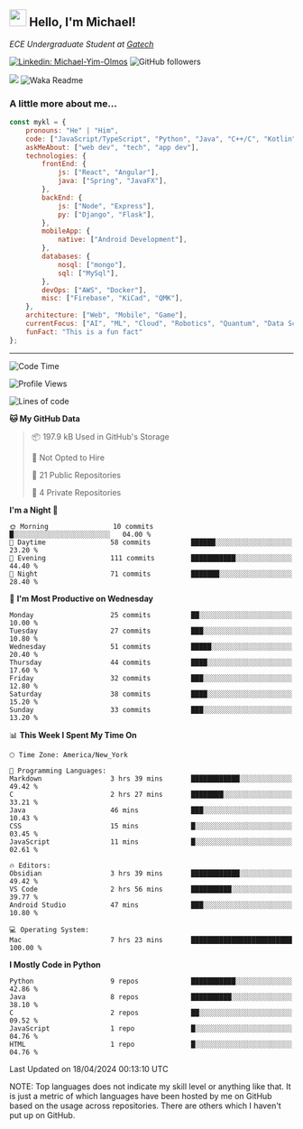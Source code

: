 <h2><img src="https://emojis.slackmojis.com/emojis/images/1531849430/4246/blob-sunglasses.gif?1531849430" width="30"/> Hello, I'm Michael!</h2>
<p><em>ECE Undergraduate Student at <a href="https://www.gatech.edu/">Gatech</em></p>

[![Linkedin: Michael-Yim-Olmos](https://img.shields.io/badge/-mykl-blue?style=flat-square&logo=Linkedin&logoColor=white&link=https://www.linkedin.com/in/michael-yim-olmos/)](https://www.linkedin.com/in/michael-yim-olmos/)
![GitHub followers](https://img.shields.io/github/followers/MyKl-Y?label=Follow&style=social)
<!--[![website](https://img.shields.io/badge/Website-46a2f1.svg?&style=flat-square&logo=Google-Chrome&logoColor=white&link=https://anmolsingh.me/)](https://anmolsingh.me/)-->
![](https://visitor-badge.glitch.me/badge?page_id=anmol098.anmol098)
![Waka Readme](https://github.com/anmol098/anmol098/workflows/Waka%20Readme/badge.svg)

<!--👇 Hit in your console or terminal to connect with me.

```bash
npx anmol
```
**👆 This command line tool can be found at [npx anmol](https://github.com/anmol098/npx_card)**-->

### A little more about me...  

```javascript
const mykl = {
    pronouns: "He" | "Him",
    code: ["JavaScript/TypeScript", "Python", "Java", "C++/C", "Kotlin"],
    askMeAbout: ["web dev", "tech", "app dev"],
    technologies: {
        frontEnd: {
            js: ["React", "Angular"],
            java: ["Spring", "JavaFX"],
        },
        backEnd: {
            js: ["Node", "Express"],
            py: ["Django", "Flask"],
        },
        mobileApp: {
            native: ["Android Development"],
        },
        databases: {
            nosql: ["mongo"],
            sql: ["MySql"],
        },
        devOps: ["AWS", "Docker"],
        misc: ["Firebase", "KiCad", "QMK"],
    },
    architecture: ["Web", "Mobile", "Game"],
    currentFocus: ["AI", "ML", "Cloud", "Robotics", "Quantum", "Data Science"],
    funFact: "This is a fun fact"
};
```

---
<!--START_SECTION:waka-->
![Code Time](http://img.shields.io/badge/Code%20Time-64%20hrs%2046%20mins-blue)

![Profile Views](http://img.shields.io/badge/Profile%20Views-0-blue)

![Lines of code](https://img.shields.io/badge/From%20Hello%20World%20I%27ve%20Written-2.3%20million%20lines%20of%20code-blue)

**🐱 My GitHub Data** 

> 📦 197.9 kB Used in GitHub's Storage 
 > 
> 🚫 Not Opted to Hire
 > 
> 📜 21 Public Repositories 
 > 
> 🔑 4 Private Repositories 
 > 
**I'm a Night 🦉** 

```text
🌞 Morning                10 commits          █░░░░░░░░░░░░░░░░░░░░░░░░   04.00 % 
🌆 Daytime                58 commits          ██████░░░░░░░░░░░░░░░░░░░   23.20 % 
🌃 Evening                111 commits         ███████████░░░░░░░░░░░░░░   44.40 % 
🌙 Night                  71 commits          ███████░░░░░░░░░░░░░░░░░░   28.40 % 
```
📅 **I'm Most Productive on Wednesday** 

```text
Monday                   25 commits          ██░░░░░░░░░░░░░░░░░░░░░░░   10.00 % 
Tuesday                  27 commits          ███░░░░░░░░░░░░░░░░░░░░░░   10.80 % 
Wednesday                51 commits          █████░░░░░░░░░░░░░░░░░░░░   20.40 % 
Thursday                 44 commits          ████░░░░░░░░░░░░░░░░░░░░░   17.60 % 
Friday                   32 commits          ███░░░░░░░░░░░░░░░░░░░░░░   12.80 % 
Saturday                 38 commits          ████░░░░░░░░░░░░░░░░░░░░░   15.20 % 
Sunday                   33 commits          ███░░░░░░░░░░░░░░░░░░░░░░   13.20 % 
```


📊 **This Week I Spent My Time On** 

```text
🕑︎ Time Zone: America/New_York

💬 Programming Languages: 
Markdown                 3 hrs 39 mins       ████████████░░░░░░░░░░░░░   49.42 % 
C                        2 hrs 27 mins       ████████░░░░░░░░░░░░░░░░░   33.21 % 
Java                     46 mins             ███░░░░░░░░░░░░░░░░░░░░░░   10.43 % 
CSS                      15 mins             █░░░░░░░░░░░░░░░░░░░░░░░░   03.45 % 
JavaScript               11 mins             █░░░░░░░░░░░░░░░░░░░░░░░░   02.61 % 

🔥 Editors: 
Obsidian                 3 hrs 39 mins       ████████████░░░░░░░░░░░░░   49.42 % 
VS Code                  2 hrs 56 mins       ██████████░░░░░░░░░░░░░░░   39.77 % 
Android Studio           47 mins             ███░░░░░░░░░░░░░░░░░░░░░░   10.80 % 

💻 Operating System: 
Mac                      7 hrs 23 mins       █████████████████████████   100.00 % 
```

**I Mostly Code in Python** 

```text
Python                   9 repos             ███████████░░░░░░░░░░░░░░   42.86 % 
Java                     8 repos             ██████████░░░░░░░░░░░░░░░   38.10 % 
C                        2 repos             ██░░░░░░░░░░░░░░░░░░░░░░░   09.52 % 
JavaScript               1 repo              █░░░░░░░░░░░░░░░░░░░░░░░░   04.76 % 
HTML                     1 repo              █░░░░░░░░░░░░░░░░░░░░░░░░   04.76 % 
```




 Last Updated on 18/04/2024 00:13:10 UTC
<!--END_SECTION:waka-->

NOTE: Top languages does not indicate my skill level or anything like that. It is just a metric of which languages have been hosted by me on GitHub based on the usage across repositories. There are others which I haven't put up on GitHub.
